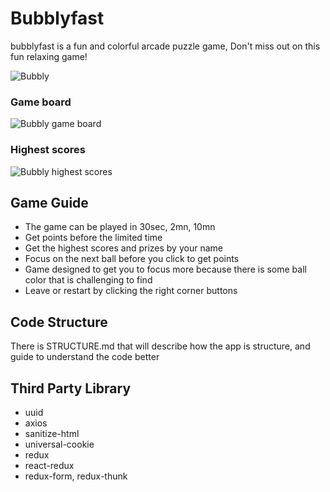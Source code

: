 # Bubblyfast
bubblyfast is a fun and colorful arcade puzzle game, Don't miss out on this fun relaxing game!

![Bubbly](https://user-images.githubusercontent.com/59801428/88616763-500daf00-d095-11ea-8b45-f6dfd003326f.jpg)

### Game board

![Bubbly game board](https://user-images.githubusercontent.com/59801428/106442890-271f0a00-647c-11eb-8722-35c217795585.png)

### Highest scores

![Bubbly highest scores](https://user-images.githubusercontent.com/59801428/106442656-d14a6200-647b-11eb-9298-db55a55a20e5.jpg)

## Game Guide
- The game can be played in 30sec, 2mn, 10mn
- Get points before the limited time
- Get the highest scores and prizes by your name
- Focus on the next ball before you click to get points
- Game designed to get you to focus more because there is some ball color that is challenging to find
- Leave or restart by clicking the right corner buttons

## Code Structure
There is STRUCTURE.md that will describe how the app is structure, and guide to understand the code better

## Third Party Library
- uuid
- axios
- sanitize-html
- universal-cookie
- redux
- react-redux
- redux-form, redux-thunk
